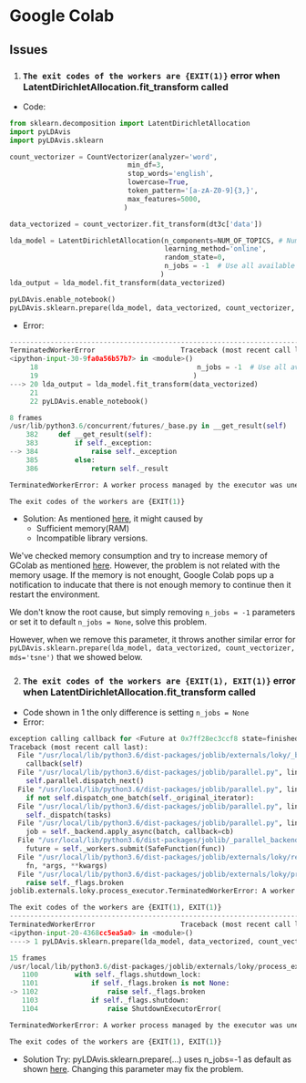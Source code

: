 # Google Colab

## Issues
1. ### `The exit codes of the workers are {EXIT(1)}` error when LatentDirichletAllocation.fit_transform called

- Code:

```python
from sklearn.decomposition import LatentDirichletAllocation
import pyLDAvis
import pyLDAvis.sklearn

count_vectorizer = CountVectorizer(analyzer='word',       
                             min_df=3,                       
                             stop_words='english',             
                             lowercase=True,                   
                             token_pattern='[a-zA-Z0-9]{3,}',  
                             max_features=5000,          
                            )

data_vectorized = count_vectorizer.fit_transform(dt3c['data'])

lda_model = LatentDirichletAllocation(n_components=NUM_OF_TOPICS, # Number of topics
                                      learning_method='online',
                                      random_state=0,       
                                      n_jobs = -1  # Use all available CPUs
                                     )
lda_output = lda_model.fit_transform(data_vectorized)

pyLDAvis.enable_notebook()
pyLDAvis.sklearn.prepare(lda_model, data_vectorized, count_vectorizer, mds='tsne')
```

- Error:

```python
---------------------------------------------------------------------------
TerminatedWorkerError                     Traceback (most recent call last)
<ipython-input-30-9fa0a56b57b7> in <module>()
     18                                       n_jobs = -1  # Use all available CPUs
     19                                      )
---> 20 lda_output = lda_model.fit_transform(data_vectorized)
     21 
     22 pyLDAvis.enable_notebook()

8 frames
/usr/lib/python3.6/concurrent/futures/_base.py in __get_result(self)
    382     def __get_result(self):
    383         if self._exception:
--> 384             raise self._exception
    385         else:
    386             return self._result

TerminatedWorkerError: A worker process managed by the executor was unexpectedly terminated. This could be caused by a segmentation fault while calling the function or by an excessive memory usage causing the Operating System to kill the worker.

The exit codes of the workers are {EXIT(1)}
```

- Solution:
As mentioned <a href="https://stackoverflow.com/questions/54139403/how-do-i-fix-debug-this-multi-process-terminated-worker-error-thrown-in-scikit-l">here</a>, it might caused by 
  - Sufficient memory(RAM)
  - Incompatible library versions.
  
We've checked memory consumption and try to increase memory of GColab as mentioned <a href="https://github.com/googlecolab/colabtools/issues/253#issuecomment-551056637">here</a>. However, the problem is not related with the memory usage. If the memory is not enought, Google Colab pops up a notification to inducate that there is not enough memory to continue then it restart the environment.

We don't know the root cause, but simply removing `n_jobs = -1` parameters or set it to default `n_jobs = None`, solve this problem.

However, when we remove this parameter, it throws another similar error for `pyLDAvis.sklearn.prepare(lda_model, data_vectorized, count_vectorizer, mds='tsne')` that we showed below.

2. ### `The exit codes of the workers are {EXIT(1), EXIT(1)}` error when LatentDirichletAllocation.fit_transform called

- Code shown in 1 the only difference is setting `n_jobs = None`
- Error:

```python
exception calling callback for <Future at 0x7ff28ec3ccf8 state=finished raised TerminatedWorkerError>
Traceback (most recent call last):
  File "/usr/local/lib/python3.6/dist-packages/joblib/externals/loky/_base.py", line 625, in _invoke_callbacks
    callback(self)
  File "/usr/local/lib/python3.6/dist-packages/joblib/parallel.py", line 366, in __call__
    self.parallel.dispatch_next()
  File "/usr/local/lib/python3.6/dist-packages/joblib/parallel.py", line 799, in dispatch_next
    if not self.dispatch_one_batch(self._original_iterator):
  File "/usr/local/lib/python3.6/dist-packages/joblib/parallel.py", line 866, in dispatch_one_batch
    self._dispatch(tasks)
  File "/usr/local/lib/python3.6/dist-packages/joblib/parallel.py", line 784, in _dispatch
    job = self._backend.apply_async(batch, callback=cb)
  File "/usr/local/lib/python3.6/dist-packages/joblib/_parallel_backends.py", line 531, in apply_async
    future = self._workers.submit(SafeFunction(func))
  File "/usr/local/lib/python3.6/dist-packages/joblib/externals/loky/reusable_executor.py", line 178, in submit
    fn, *args, **kwargs)
  File "/usr/local/lib/python3.6/dist-packages/joblib/externals/loky/process_executor.py", line 1102, in submit
    raise self._flags.broken
joblib.externals.loky.process_executor.TerminatedWorkerError: A worker process managed by the executor was unexpectedly terminated. This could be caused by a segmentation fault while calling the function or by an excessive memory usage causing the Operating System to kill the worker.

The exit codes of the workers are {EXIT(1), EXIT(1)}
---------------------------------------------------------------------------
TerminatedWorkerError                     Traceback (most recent call last)
<ipython-input-20-4368cc5ea5a0> in <module>()
----> 1 pyLDAvis.sklearn.prepare(lda_model, data_vectorized, count_vectorizer, mds='tsne')

15 frames
/usr/local/lib/python3.6/dist-packages/joblib/externals/loky/process_executor.py in submit(self, fn, *args, **kwargs)
   1100         with self._flags.shutdown_lock:
   1101             if self._flags.broken is not None:
-> 1102                 raise self._flags.broken
   1103             if self._flags.shutdown:
   1104                 raise ShutdownExecutorError(

TerminatedWorkerError: A worker process managed by the executor was unexpectedly terminated. This could be caused by a segmentation fault while calling the function or by an excessive memory usage causing the Operating System to kill the worker.

The exit codes of the workers are {EXIT(1), EXIT(1)}
```

- Solution
Try: pyLDAvis.sklearn.prepare(...) uses n_jobs=-1 as default as shown <a href="https://pyldavis.readthedocs.io/en/latest/modules/API.html">here</a>. Changing this parameter may fix the problem.
